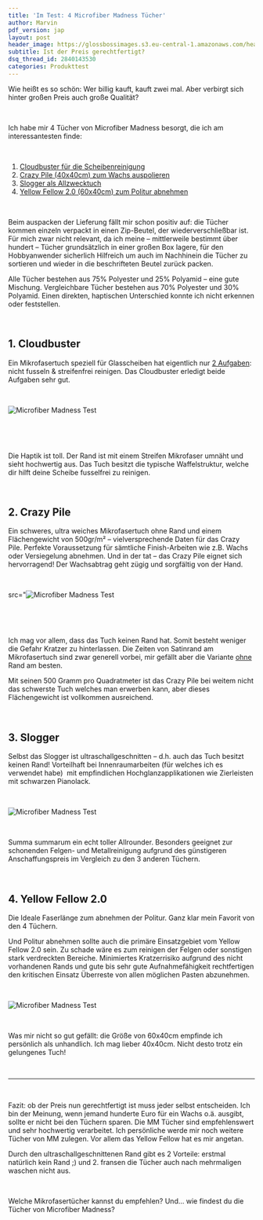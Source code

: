 ```yaml
---
title: 'Im Test: 4 Microfiber Madness Tücher'
author: Marvin
pdf_version: jap
layout: post
header_image: https://glossbossimages.s3.eu-central-1.amazonaws.com/headerimg/mmtest.jpg
subtitle: Ist der Preis gerechtfertigt?
dsq_thread_id: 2840143530
categories: Produkttest
---
```

Wie heißt es so schön: Wer billig kauft, kauft zwei mal. Aber verbirgt sich hinter großen Preis auch große Qualität?

&nbsp;

Ich habe mir 4 Tücher von Microfiber Madness besorgt, die ich am interessantesten finde:

&nbsp;

1.  <a title="Glasreinigungstuch" href="http://www.autopflege24.net/ap24shop/microfiber-madness-cloudbuster-glasreinigungstuch.html" target="_blank">Cloudbuster für die Scheibenreinigung</a>
2.  <a title="Ultra weiches Mikrofasertuch" href="http://www.autopflege24.net/ap24shop/microfiber-madness-crazy-pile-microfasertuch-klein.html" target="_blank">Crazy Pile (40x40cm) zum Wachs auspolieren</a>
3.  <a title="Der Allrounder" href="http://www.autopflege24.net/ap24shop/microfiber-madness-slogger-allzwecktuch.html" target="_blank">Slogger als Allzwecktuch</a>
4.  <a title="Nie wieder schlieren beim Politur abnehmen" href="http://www.autopflege24.net/ap24shop/microfiber-madness-yellow-fellow-2-0-poliertuch-gross.html" target="_blank">Yellow Fellow 2.0 (60x40cm) zum Politur abnehmen</a>

&nbsp;

Beim auspacken der Lieferung fällt mir schon positiv auf: die Tücher kommen einzeln verpackt in einen Zip-Beutel, der wiederverschließbar ist. Für mich zwar nicht relevant, da ich meine &#8211; mittlerweile bestimmt über hundert &#8211; Tücher grundsätzlich in einer großen Box lagere, für den Hobbyanwender sicherlich Hilfreich um auch im Nachhinein die Tücher zu sortieren und wieder in die beschrifteten Beutel zurück packen.

Alle Tücher bestehen aus 75% Polyester und 25% Polyamid &#8211; eine gute Mischung. Vergleichbare Tücher bestehen aus 70% Polyester und 30% Polyamid. Einen direkten, haptischen Unterschied konnte ich nicht erkennen oder feststellen.

&nbsp;

## 1. Cloudbuster

Ein Mikrofasertuch speziell für Glasscheiben hat eigentlich nur [2 Aufgaben][1]: nicht fusseln & streifenfrei reinigen. Das Cloudbuster erledigt beide Aufgaben sehr gut.

&nbsp;

![Microfiber Madness Test](https://glossbossimages.s3.eu-central-1.amazonaws.com/local/mmtest/P1020085.jpg)

&nbsp;

&nbsp;

Die Haptik ist toll. Der Rand ist mit einem Streifen Mikrofaser umnäht und sieht hochwertig aus. Das Tuch besitzt die typische Waffelstruktur, welche dir hilft deine Scheibe fusselfrei zu reinigen.

&nbsp;

## 2. Crazy Pile

Ein schweres, ultra weiches Mikrofasertuch ohne Rand und einem Flächengewicht von 500gr/m² &#8211; vielversprechende Daten für das Crazy Pile. Perfekte Voraussetzung für sämtliche Finish-Arbeiten wie z.B. Wachs oder Versiegelung abnehmen. Und in der tat &#8211; das Crazy Pile eignet sich hervorragend! Der Wachsabtrag geht zügig und sorgfältig von der Hand.

&nbsp;

src="![Microfiber Madness Test](https://glossbossimages.s3.eu-central-1.amazonaws.com/local/mmtest/P1020084.jpg)

&nbsp;

&nbsp;

Ich mag vor allem, dass das Tuch keinen Rand hat. Somit besteht weniger die Gefahr Kratzer zu hinterlassen. Die Zeiten von Satinrand am Mikrofasertuch sind zwar generell vorbei, mir gefällt aber die Variante <span style="text-decoration: underline;">ohne</span> Rand am besten.

Mit seinen 500 Gramm pro Quadratmeter ist das Crazy Pile bei weitem nicht das schwerste Tuch welches man erwerben kann, aber dieses Flächengewicht ist vollkommen ausreichend.

&nbsp;

## 3. Slogger

Selbst das Slogger ist ultraschallgeschnitten &#8211; d.h. auch das Tuch besitzt keinen Rand! Vorteilhaft bei Innenraumarbeiten (für welches ich es verwendet habe)  mit empfindlichen Hochglanzapplikationen wie Zierleisten mit schwarzen Pianolack.

&nbsp;

![Microfiber Madness Test](https://glossbossimages.s3.eu-central-1.amazonaws.com/local/mmtest/P1020083.jpg)

&nbsp;

Summa summarum ein echt toller Allrounder. Besonders geeignet zur schonenden Felgen- und Metallreinigung aufgrund des günstigeren Anschaffungspreis im Vergleich zu den 3 anderen Tüchern.

&nbsp;

## 4. Yellow Fellow 2.0

Die Ideale Faserlänge zum abnehmen der Politur. Ganz klar mein Favorit von den 4 Tüchern.

Und Politur abnehmen sollte auch die primäre Einsatzgebiet vom Yellow Fellow 2.0 sein. Zu schade wäre es zum reinigen der Felgen oder sonstigen stark verdreckten Bereiche. Minimiertes Kratzerrisiko aufgrund des nicht vorhandenen Rands und gute bis sehr gute Aufnahmefähigkeit rechtfertigen den kritischen Einsatz Überreste von allen möglichen Pasten abzunehmen.

&nbsp;

![Microfiber Madness Test](https://glossbossimages.s3.eu-central-1.amazonaws.com/local/mmtest/P1020087.jpg)

&nbsp;

Was mir nicht so gut gefällt: die Größe von 60x40cm empfinde ich persönlich als unhandlich. Ich mag lieber 40x40cm. Nicht desto trotz ein gelungenes Tuch!

&nbsp;

* * *

&nbsp;

Fazit: ob der Preis nun gerechtfertigt ist muss jeder selbst entscheiden. Ich bin der Meinung, wenn jemand hunderte Euro für ein Wachs o.ä. ausgibt, sollte er nicht bei den Tüchern sparen. Die MM Tücher sind empfehlenswert und sehr hochwertig verarbeitet. Ich persönliche werde mir noch weitere Tücher von MM zulegen. Vor allem das Yellow Fellow hat es mir angetan.

Durch den ultraschallgeschnittenen Rand gibt es 2 Vorteile: erstmal natürlich kein Rand ;) und 2. fransen die Tücher auch nach mehrmaligen waschen nicht aus.

&nbsp;

Welche Mikrofasertücher kannst du empfehlen? Und&#8230; wie findest du die Tücher von Microfiber Madness?

 [1]: https://glossboss.de/anleitungen/scheiben-streifenfrei-reinigen/ "Wie du Scheiben streifenfrei reinigst"

